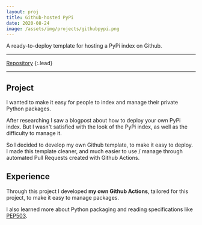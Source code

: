 ```yaml
---
layout: proj
title: Github-hosted PyPi
date: 2020-08-24
image: /assets/img/projects/githubpypi.png
---
```


A ready-to-deploy template for hosting a PyPi index on Github.

---

[Repository](https://github.com/astariul/github-hosted-pypi)
{:.lead}

---

## Project

I wanted to make it easy for people to index and manage their private Python packages.

After researching I saw a blogpost about how to deploy your own PyPi index. But I wasn't satisfied with the look of the PyPi index, as well as the difficulty to manage it.

So I decided to develop my own Github template, to make it easy to deploy. I made this template cleaner, and much easier to use / manage through automated Pull Requests created with Github Actions.

## Experience

Through this project I developed **my own Github Actions**, tailored for this project, to make it easy to manage packages.

I also learned more about Python packaging and reading specifications like [PEP503](https://www.python.org/dev/peps/pep-0503/).
